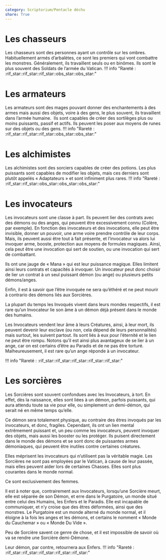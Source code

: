 ```yaml
---
category: Scriptorium/Pentacle déchu
share: True
---
```

# Les chasseurs

Les chasseurs sont des personnes ayant un contrôle sur les ombres. Habituellement armés d’arbalètes, ce sont les premiers qui vont combattre les monstres. Généralement, ils travaillent seuls ou en binômes. Ils sont le plus souvent des Soldats de l’armée du Vatican. 
!!! info "Rareté : :rif_star::rif_star::rif_star::obs_star::obs_star:"

# Les armateurs

Les armateurs sont des mages pouvant donner des enchantements à des armes mais aussi des objets, voire à des gens, le plus souvent, ils travaillent dans l’armée humaine.  Ils sont capables de créer des sortilèges plus ou moins puissants, passif et actifs. Ils peuvent les poser aux moyens de runes sur des objets ou des gens.
!!! info "Rareté : :rif_star::rif_star::rif_star::obs_star::obs_star:"

# Les alchimistes

Les alchimistes sont des sorciers capables de créer des potions. Les plus puissants sont capables de modifier les objets, mais ces derniers sont plutôt appelés « Adaptateurs » et sont infiniment plus rares.
!!! info "Rareté : :rif_star::rif_star::obs_star::obs_star::obs_star:"

# Les invocateurs

Les invocateurs sont une classe à part. Ils peuvent lier des contrats avec des démons ou des anges, qui peuvent être excessivement connu (Colère, par exemple).
En fonction des invocateurs et des invocations, elle peut être invisible, donner un pouvoir, une arme voire prendre contrôle de leur corps. Mais, ils peuvent aussi être tout à fait présente, et l’invocateur va alors lui invoquer arme, booste, protection aux moyens de formules magiques. Ainsi, cela peut être une invocation qui sert de soutien, ou une invocation qui sert de combattant. 

Ils ont une jauge de « Mana » qui est leur puissance magique. Elles limitent ainsi leurs contrats et capacités à invoquer. Un invocateur peut donc choisir de lier un contrat à un seul puissant démon (ou ange) ou plusieurs petits démons/anges. 

Enfin, il est à savoir que l’être invoquée ne sera qu’éthéré et ne peut mourir à contrario des démons liés aux Sorcières.

La plupart du temps les Invoqués vivent dans leurs mondes respectifs, il est rare qu’un Invocateur lie son âme à un démon déjà présent dans le monde des humains. 

Les Invocateurs vendent leur âme à leurs Créatures, ainsi, à leur mort, ils peuvent devenir leur esclave (ou non, cela dépend de leurs personnalités) mais surtout, les suivent partout. Ils sont liés à eux pour l’éternité et le lien ne peut être rompu. Notons qu’il est ainsi plus avantageux de se lier à un ange, car on est certains d’être au Paradis et de ne pas être torturé. Malheureusement, il est rare qu’un ange réponde à un invocateur. 

!!! info "Rareté :  :rif_star::rif_star::rif_star::rif_star::rif_star:"

# Les sorcières

Les Sorcières sont souvent confondues avec les Invocateurs, à tort. En effet, dès la naissance, elles sont liées à un démon, parfois puissants, qui aura attendu toute sa vie pour elle, ou simplement un demi-démon, qui serait né en même temps qu’elle.

Ce démon sera totalement physique, au contraire des êtres invoqués par les invocateurs, et donc, fragiles. 
Cependant, ils ont un lien mental extrêmement puissant et, un peu comme les invocateurs, peuvent invoquer des objets, mais aussi les booster ou les protéger. Ils puisent directement dans le monde des démons et se sont donc de puissantes armes démoniaques, qui peuvent être inutiles contre certaines créatures. 

Elles méprisent les invocateurs qui n’utilisent pas la véritable magie. Les Sorcières ne sont pas employées par le Vatican, à cause de leur passée, mais elles peuvent aider lors de certaines Chasses. Elles sont plus courantes dans le monde normal.

Ce sont exclusivement des femmes. 

Il est à noter que, contrairement aux Invocateurs, lorsqu’une Sorcière meurt, elle est séparée de son Démon, et erre dans le Purgatoire, un monde situé entre celui des Humains, les Enfers et le Paradis. Elle est incapable de communiquer, et n’y croise que des êtres déformées, ainsi que des monstres. Le Purgatoire est un monde alterné du monde normal, et il éloigne à la fois les anges et les démons, et certains le nomment « Monde du Cauchemar » ou « Monde Du Vide ».

Peu de Sorcière savent ce genre de chose, et il est impossible de savoir où va se rendre une Sorcière demi-Démone. 

Leur démon, par contre, retournera aux Enfers. 
!!! info "Rareté :  :rif_star::rif_star::rif_star::rif_star::rif_star:"
